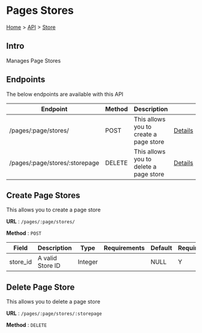 # Pages Stores
[Home](../../index.md) > [API](../index.md) > [Store](index.md)
## Intro
Manages Page Stores
## Endpoints
The below endpoints are available with this API

| Endpoint | Method | Description | |
| --- | --- | --- | --- |
| /pages/:page/stores/ | POST | This allows you to create a page store | [Details](#create-page-stores) |
| /pages/:page/stores/:storepage | DELETE | This allows you to delete a page store | [Details](#delete-page-store) |

## Create Page Stores
This allows you to create a page store

**URL** : `/pages/:page/stores/`

**Method** : `POST`

| Field | Description | Type | Requirements | Default | Required? | Conditional? |
| --- | --- | --- | --- | --- | --- | --- |
| store_id | A valid Store ID | Integer |  | NULL | Y | N |

## Delete Page Store
This allows you to delete a page store

**URL** : `/pages/:page/stores/:storepage`

**Method** : `DELETE`
